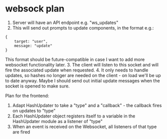 websock plan
=====

1. Server will have an API endpoint e.g. "ws_updates"
2. This will send out prompts to update components, in the format e.g.:
```
{
    target: "user",
    message: "update"
}
```

This format should be future-compatible in case I want to add more websocket functionality later.
3. The client will listen to this socket and will fire the associated update when requested.
4. It only needs to handle updates, so hashes no longer are needed on the client - on load we'll be up to date anyway. Maybe I should send out initial update messages when the socket is opened to make sure.


Plan for the frontend:

1. Adapt HashUpdater to take a "type" and a "callback" - the callback fires on updates to "type"
2. Each HashUpdater object registers itself to a variable in the HashUpdater module as a listener of "type"
3. When an event is received on the Websocket, all listeners of that type are fired
